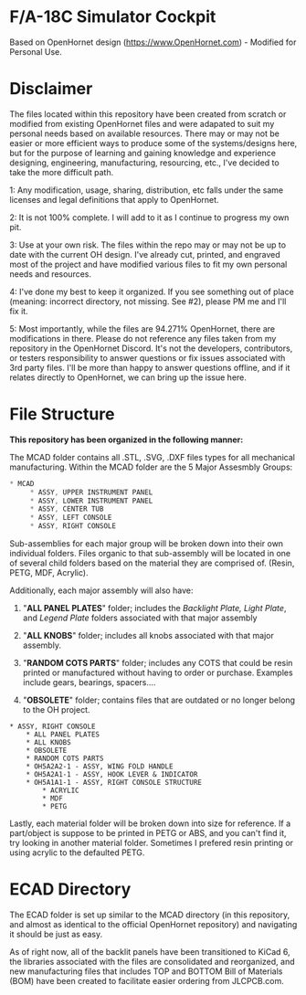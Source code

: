 # F/A-18C Simulator Cockpit
Based on OpenHornet design (https://www.OpenHornet.com) - Modified for Personal Use.  

# Disclaimer
The files located within this repository have been created from scratch or modified from existing OpenHornet files and were adapated to suit my personal needs based on available resources.   There may or may not be easier or more efficient ways to produce some of the systems/designs here, but for the purpose of learning and gaining knowledge and experience designing, engineering, manufacturing, resourcing, etc., I've decided to take the more difficult path.

1:  Any modification, usage, sharing, distribution, etc falls under the same licenses and legal definitions that apply to OpenHornet.

2:  It is not 100% complete.  I will add to it as I continue to progress my own pit.

3:  Use at your own risk.  The files within the repo may or may not be up to date with the current OH design.  I've already cut, printed, and engraved most of the project and have modified various files to fit my own personal needs and resources.

4:  I've done my best to keep it organized.  If you see something out of place (meaning: incorrect directory, not missing.  See #2), please PM me and I'll fix it.

5:  Most importantly, while the files are 94.271% OpenHornet, there are modifications in there.  Please do not reference any files taken from my repository in the OpenHornet Discord.  It's not the developers, contributors, or testers responsibility to answer questions or fix issues associated with 3rd party files.  I'll be more than happy to answer questions offline, and if it relates directly to OpenHornet, we can bring up the issue here.

# File Structure

**This repository has been organized in the following manner:**

The MCAD folder contains all .STL, .SVG, .DXF files types for all mechanical manufacturing.  Within the MCAD folder are the 5 Major Assesmbly Groups: 

```c
* MCAD
     * ASSY, UPPER INSTRUMENT PANEL
     * ASSY, LOWER INSTRUMENT PANEL
     * ASSY, CENTER TUB
     * ASSY, LEFT CONSOLE
     * ASSY, RIGHT CONSOLE
```

 Sub-assemblies for each major group will be broken down into their own individual folders.  Files organic to that sub-assembly will be located in one of several child folders based on the material they are comprised of.  (Resin, PETG, MDF, Acrylic).
    
Additionally, each major assembly will also have:
   1. "**ALL PANEL PLATES**" folder; includes the *Backlight Plate, Light Plate*, and *Legend Plate* folders associated with that major assembly

   2. "**ALL KNOBS**" folder; includes all knobs associated with that major assembly.

   3. "**RANDOM COTS PARTS**" folder; includes any COTS that could be resin printed or manufactured without having to order or purchase.  Examples include gears, bearings, spacers....

   4. "**OBSOLETE**" folder; contains files that are outdated or no longer belong to the OH project.

    * ASSY, RIGHT CONSOLE
        * ALL PANEL PLATES
        * ALL KNOBS
        * OBSOLETE
        * RANDOM COTS PARTS
        * OH5A2A2-1 - ASSY, WING FOLD HANDLE
        * OH5A2A1-1 - ASSY, HOOK LEVER & INDICATOR
        * OH5A1A1-1 - ASSY, RIGHT CONSOLE STRUCTURE
            * ACRYLIC
            * MDF
            * PETG
         
Lastly, each material folder will be broken down into size for reference.  If a part/object is suppose to be printed in PETG or ABS, and you can't find it, try looking in another material folder.  Sometimes I prefered resin printing or using acrylic to the defaulted PETG.


# ECAD Directory

The ECAD folder is set up similar to the MCAD directory (in this repository, and almost as identical to the official OpenHornet repository) and navigating it should be just as easy.  

As of right now, all of the backlit panels have been transitioned to KiCad 6, the libraries associated with the files are consolidated and reorganized, and new manufacturing files that includes TOP and BOTTOM Bill of Materials (BOM) have been created to facilitate easier ordering from JLCPCB.com.